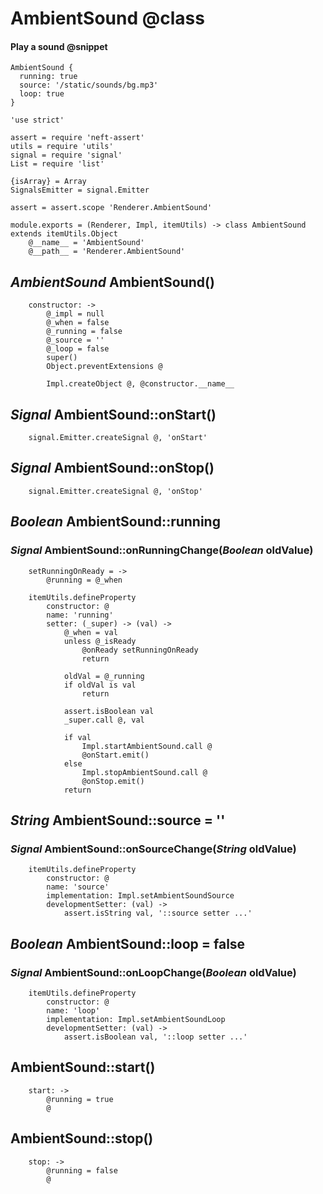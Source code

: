 AmbientSound @class
============

#### Play a sound @snippet

```
AmbientSound {
  running: true
  source: '/static/sounds/bg.mp3'
  loop: true
}
```

	'use strict'

	assert = require 'neft-assert'
	utils = require 'utils'
	signal = require 'signal'
	List = require 'list'

	{isArray} = Array
	SignalsEmitter = signal.Emitter

	assert = assert.scope 'Renderer.AmbientSound'

	module.exports = (Renderer, Impl, itemUtils) -> class AmbientSound extends itemUtils.Object
		@__name__ = 'AmbientSound'
		@__path__ = 'Renderer.AmbientSound'

*AmbientSound* AmbientSound()
-----------------------------

		constructor: ->
			@_impl = null
			@_when = false
			@_running = false
			@_source = ''
			@_loop = false
			super()
			Object.preventExtensions @

			Impl.createObject @, @constructor.__name__

*Signal* AmbientSound::onStart()
--------------------------------

		signal.Emitter.createSignal @, 'onStart'

*Signal* AmbientSound::onStop()
-------------------------------

		signal.Emitter.createSignal @, 'onStop'

*Boolean* AmbientSound::running
-------------------------------

### *Signal* AmbientSound::onRunningChange(*Boolean* oldValue)

		setRunningOnReady = ->
			@running = @_when

		itemUtils.defineProperty
			constructor: @
			name: 'running'
			setter: (_super) -> (val) ->
				@_when = val
				unless @_isReady
					@onReady setRunningOnReady
					return

				oldVal = @_running
				if oldVal is val
					return

				assert.isBoolean val
				_super.call @, val

				if val
					Impl.startAmbientSound.call @
					@onStart.emit()
				else
					Impl.stopAmbientSound.call @
					@onStop.emit()
				return

*String* AmbientSound::source = ''
----------------------------------

### *Signal* AmbientSound::onSourceChange(*String* oldValue)

		itemUtils.defineProperty
			constructor: @
			name: 'source'
			implementation: Impl.setAmbientSoundSource
			developmentSetter: (val) ->
				assert.isString val, '::source setter ...'

*Boolean* AmbientSound::loop = false
------------------------------------

### *Signal* AmbientSound::onLoopChange(*Boolean* oldValue)

		itemUtils.defineProperty
			constructor: @
			name: 'loop'
			implementation: Impl.setAmbientSoundLoop
			developmentSetter: (val) ->
				assert.isBoolean val, '::loop setter ...'

AmbientSound::start()
---------------------

		start: ->
			@running = true
			@

AmbientSound::stop()
--------------------

		stop: ->
			@running = false
			@
